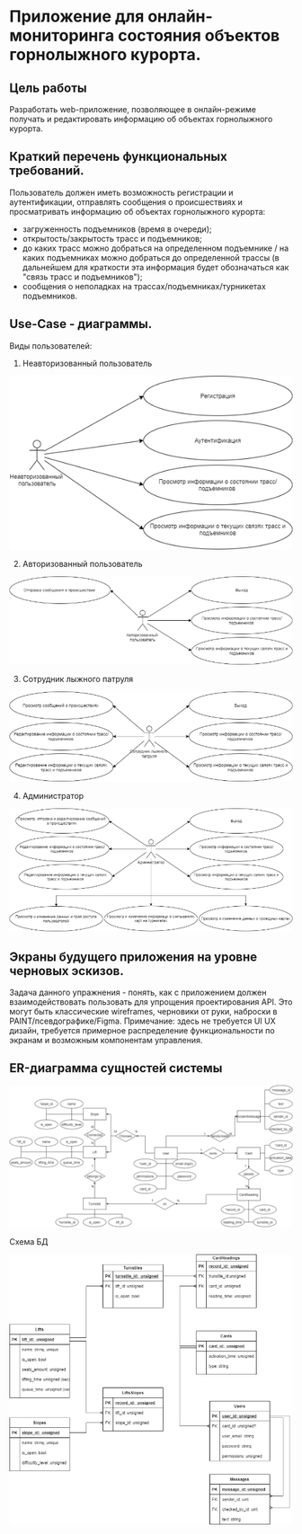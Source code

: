 
# Приложение для онлайн-мониторинга состояния объектов горнолыжного курорта.

## Цель работы

Разработать web-приложение, позволяющее в онлайн-режиме получать и редактировать информацию об объектах горнолыжного курорта.

## Краткий перечень функциональных требований.
Пользователь должен иметь возможность регистрации и аутентификации, отправлять сообщения о происшествиях и просматривать информацию об объектах горнолыжного курорта:

- загруженность подъемников (время в очереди);
- открытость/закрытость трасс и подъемников;
- до каких трасс можно добраться на определенном подъемнике / на каких подъемниках можно добраться до определенной трассы (в дальнейшем для краткости эта информация будет обозначаться как "связь трасс и подъемников");
- сообщения о неполадках на трассах/подъемниках/турникетах подъемников.

## Use-Case - диаграммы.

Виды пользователей:
1. Неавторизованный пользователь

![](docs/imgs/use_case/use-case1.png)

2. Авторизованный пользователь

![](docs/imgs/use_case/use-case2.png)

3. Сотрудник лыжного патруля

![](docs/imgs/use_case/use-case3.png)

4. Администратор

![](docs/imgs/use_case/use-case4.png)

## Экраны будущего приложения на уровне черновых эскизов.

Задача данного упражнения - понять, как с приложением
должен взаимодействовать пользовать для упрощения
проектирования API. Это могут быть классические wireframes,
черновики от руки, наброски в PAINT/псевдографике/Figma.
Примечание: здесь не требуется UI UX дизайн, требуется
примерное распределение функциональности по экранам и
возможным компонентам управления.


## ER-диаграмма сущностей системы

![](docs/imgs/er/er.png)

Схема БД

![](docs/imgs/db/db.png)











